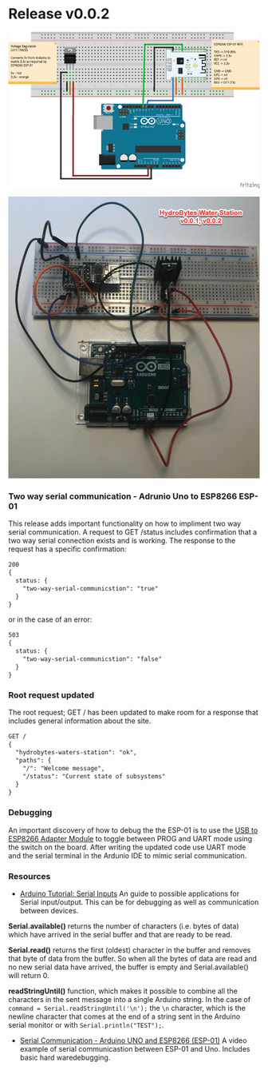 # Release v0.0.2

![HydroBytes v0-0-2-schematic](https://raw.githubusercontent.com/deezone/HydroBytes-waterManagement/master/resources/sketch-v0-0-1-900.jpg)

![HydroBytes v0-0-2-image](https://raw.githubusercontent.com/deezone/HydroBytes-waterManagement/master/resources/image-v0-0-2-900.jpg)

### Two way serial communication - Adrunio Uno to ESP8266 ESP-01

This release adds important functionality on how to impliment two way serial communication. A request to GET /status includes confirmation that a two way serial connection exists and is working. The response to the request has a specific confirmation:

```
200
{
  status: {
  	"two-way-serial-communicstion": "true"
  }
}
```

or in the case of an error:
```
503
{
  status: {
  	"two-way-serial-communicstion": "false"
  }
}
```

### Root request updated

The root request; GET / has been updated to make room for a response that includes general information about the site.

```
GET /
{
  "hydrobytes-waters-station": "ok",
  "paths": {
  	"/": "Welcome message",
  	"/status": "Current state of subsystems"
  }
}
```

### Debugging
An important discovery of how to debug the the ESP-01 is to use the [USB to ESP8266 Adapter Module](https://www.amazon.com/Wireless-ESP8266-Adapter-ESP-01S-Transceiver/dp/B07NWD1TQM) to toggle between PROG and UART mode using the switch on the board. After writing the updated code use UART mode and the serial terminal in the Ardunio IDE to mimic serial communication.

### Resources
- [Arduino Tutorial: Serial Inputs](https://www.norwegiancreations.com/2017/12/arduino-tutorial-serial-inputs)
An guide to possible applications for Serial input/output. This can be for debugging as well as communication between devices.

**Serial.available()** returns the number of characters (i.e. bytes of data) which have arrived in the serial buffer and that are ready to be read.

**Serial.read()** returns the first (oldest) character in the buffer and removes that byte of data from the buffer. So when all the bytes of data are read and no new serial data have arrived, the buffer is empty and Serial.available() will return 0.

**readStringUntil()** function, which makes it possible to combine all the characters in the sent message into a single Arduino string. In the case of `command = Serial.readStringUntil('\n');` the `\n` character, which is the newline character that comes at the end of a string sent in the Arduino serial monitor or with `Serial.println("TEST");`.

- [Serial Communication - Arduino UNO and ESP8266 (ESP-01)](https://www.youtube.com/watch?v=ji71cHaGW8wz0)
A video example of serial communicastion between ESP-01 and Uno. Includes basic hard waredebugging.
